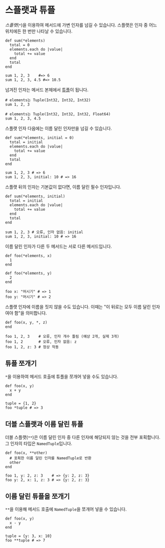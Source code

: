 # 스플랫과 튜플

*스플랫*(`*`)을 이용하여 메서드에 가변 인자를 넘길 수 있습니다. 스플랫은 인자 중 어느 위치에든 한 번만 나타날 수 있습니다.

```crystal
def sum(*elements)
  total = 0
  elements.each do |value|
    total += value
  end
  total
end

sum 1, 2, 3    #=> 6
sum 1, 2, 3, 4.5 #=> 10.5
```

넘겨진 인자는 메서드 본체에서 [튜플](http://crystal-lang.org/api/Tuple.html)이 됩니다.

```crystal
# elements는 Tuple(Int32, Int32, Int32)
sum 1, 2, 3

# elements는 Tuple(Int32, Int32, Int32, Float64)
sum 1, 2, 3, 4.5
```

스플랫 인자 다음에는 이름 달린 인자만을 넘길 수 있습니다.

```crystal
def sum(*elements, initial = 0)
  total = initial
  elements.each do |value|
    total += value
  end
  total
end

sum 1, 2, 3 # => 6
sum 1, 2, 3, initial: 10 # => 16
```

스플랫 뒤의 인자는 기본값이 없다면, 이름 달린 필수 인자입니다.

```crystal
def sum(*elements, initial)
  total = initial
  elements.each do |value|
    total += value
  end
  total
end

sum 1, 2, 3 # 오류, 인자 없음: initial
sum 1, 2, 3, initial: 10 # => 16
```

이름 달린 인자가 다른 두 메서드는 서로 다른 메서드입니다.

```crystal
def foo(*elements, x)
  1
end

def foo(*elements, y)
  2
end

foo x: "머시기" # => 1
foo y: "머시기" # => 2
```

스플랫 인자에 이름을 짓지 않을 수도 있습니다. 이때는 "이 뒤로는 모두 이름 달린 인자여야 함"을 의미합니다.

```crystal
def foo(x, y, *, z)
end

foo 1, 2, 3    # 오류, 인자 개수 틀림 (예상 2개, 실제 3개)
foo 1, 2       # 오류, 인자 없음: z
foo 1, 2, z: 3 # 정상 작동
```

## 튜플 쪼개기

`*`을 이용하여 메서드 호출에 튜플을 쪼개어 넣을 수도 있습니다.

```crystal
def foo(x, y)
  x + y
end

tuple = {1, 2}
foo *tuple # => 3
```

## 더블 스플랫과 이름 달린 튜플

더블 스플랫(`**`)은 이름 달린 인자 중 다른 인자에 해당되지 않는 것을 전부 포획합니다. 그 인자의 타입은 `NamedTuple`입니다.

```crystal
def foo(x, **other)
  # 포획한 이름 달린 인자를 NamedTuple로 반환
  other
end

foo 1, y: 2, z: 3    # => {y: 2, z: 3}
foo y: 2, x: 1, z: 3 # => {y: 2, z: 3}
```

## 이름 달린 튜플을 쪼개기

`**`을 이용해 메서드 호출에 `NamedTuple`을 쪼개어 넣을 수 있습니다.

```crystal
def foo(x, y)
  x - y
end

tuple = {y: 3, x: 10}
foo **tuple # => 7
```
